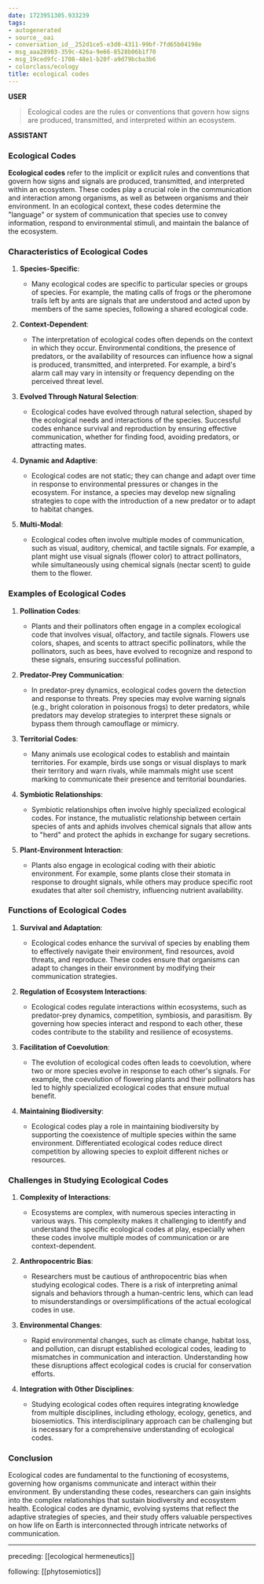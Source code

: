 ```yaml
---
date: 1723951305.933239
tags:
- autogenerated
- source__oai
- conversation_id__252d1ce5-e3d0-4311-99bf-7fd65b04198e
- msg_aaa28903-359c-426a-9e66-8528b06b1f70
- msg_19ced9fc-1708-48e1-b20f-a9d79bcba3b6
- colorclass/ecology
title: ecological codes
---
```


**USER**

> Ecological codes are the rules or conventions that govern how signs are produced, transmitted, and interpreted within an ecosystem.


**ASSISTANT**

### Ecological Codes

**Ecological codes** refer to the implicit or explicit rules and conventions that govern how signs and signals are produced, transmitted, and interpreted within an ecosystem. These codes play a crucial role in the communication and interaction among organisms, as well as between organisms and their environment. In an ecological context, these codes determine the "language" or system of communication that species use to convey information, respond to environmental stimuli, and maintain the balance of the ecosystem.

### Characteristics of Ecological Codes

1. **Species-Specific**:
   - Many ecological codes are specific to particular species or groups of species. For example, the mating calls of frogs or the pheromone trails left by ants are signals that are understood and acted upon by members of the same species, following a shared ecological code.

2. **Context-Dependent**:
   - The interpretation of ecological codes often depends on the context in which they occur. Environmental conditions, the presence of predators, or the availability of resources can influence how a signal is produced, transmitted, and interpreted. For example, a bird's alarm call may vary in intensity or frequency depending on the perceived threat level.

3. **Evolved Through Natural Selection**:
   - Ecological codes have evolved through natural selection, shaped by the ecological needs and interactions of the species. Successful codes enhance survival and reproduction by ensuring effective communication, whether for finding food, avoiding predators, or attracting mates.

4. **Dynamic and Adaptive**:
   - Ecological codes are not static; they can change and adapt over time in response to environmental pressures or changes in the ecosystem. For instance, a species may develop new signaling strategies to cope with the introduction of a new predator or to adapt to habitat changes.

5. **Multi-Modal**:
   - Ecological codes often involve multiple modes of communication, such as visual, auditory, chemical, and tactile signals. For example, a plant might use visual signals (flower color) to attract pollinators, while simultaneously using chemical signals (nectar scent) to guide them to the flower.

### Examples of Ecological Codes

1. **Pollination Codes**:
   - Plants and their pollinators often engage in a complex ecological code that involves visual, olfactory, and tactile signals. Flowers use colors, shapes, and scents to attract specific pollinators, while the pollinators, such as bees, have evolved to recognize and respond to these signals, ensuring successful pollination.

2. **Predator-Prey Communication**:
   - In predator-prey dynamics, ecological codes govern the detection and response to threats. Prey species may evolve warning signals (e.g., bright coloration in poisonous frogs) to deter predators, while predators may develop strategies to interpret these signals or bypass them through camouflage or mimicry.

3. **Territorial Codes**:
   - Many animals use ecological codes to establish and maintain territories. For example, birds use songs or visual displays to mark their territory and warn rivals, while mammals might use scent marking to communicate their presence and territorial boundaries.

4. **Symbiotic Relationships**:
   - Symbiotic relationships often involve highly specialized ecological codes. For instance, the mutualistic relationship between certain species of ants and aphids involves chemical signals that allow ants to "herd" and protect the aphids in exchange for sugary secretions.

5. **Plant-Environment Interaction**:
   - Plants also engage in ecological coding with their abiotic environment. For example, some plants close their stomata in response to drought signals, while others may produce specific root exudates that alter soil chemistry, influencing nutrient availability.

### Functions of Ecological Codes

1. **Survival and Adaptation**:
   - Ecological codes enhance the survival of species by enabling them to effectively navigate their environment, find resources, avoid threats, and reproduce. These codes ensure that organisms can adapt to changes in their environment by modifying their communication strategies.

2. **Regulation of Ecosystem Interactions**:
   - Ecological codes regulate interactions within ecosystems, such as predator-prey dynamics, competition, symbiosis, and parasitism. By governing how species interact and respond to each other, these codes contribute to the stability and resilience of ecosystems.

3. **Facilitation of Coevolution**:
   - The evolution of ecological codes often leads to coevolution, where two or more species evolve in response to each other's signals. For example, the coevolution of flowering plants and their pollinators has led to highly specialized ecological codes that ensure mutual benefit.

4. **Maintaining Biodiversity**:
   - Ecological codes play a role in maintaining biodiversity by supporting the coexistence of multiple species within the same environment. Differentiated ecological codes reduce direct competition by allowing species to exploit different niches or resources.

### Challenges in Studying Ecological Codes

1. **Complexity of Interactions**:
   - Ecosystems are complex, with numerous species interacting in various ways. This complexity makes it challenging to identify and understand the specific ecological codes at play, especially when these codes involve multiple modes of communication or are context-dependent.

2. **Anthropocentric Bias**:
   - Researchers must be cautious of anthropocentric bias when studying ecological codes. There is a risk of interpreting animal signals and behaviors through a human-centric lens, which can lead to misunderstandings or oversimplifications of the actual ecological codes in use.

3. **Environmental Changes**:
   - Rapid environmental changes, such as climate change, habitat loss, and pollution, can disrupt established ecological codes, leading to mismatches in communication and interaction. Understanding how these disruptions affect ecological codes is crucial for conservation efforts.

4. **Integration with Other Disciplines**:
   - Studying ecological codes often requires integrating knowledge from multiple disciplines, including ethology, ecology, genetics, and biosemiotics. This interdisciplinary approach can be challenging but is necessary for a comprehensive understanding of ecological codes.

### Conclusion

Ecological codes are fundamental to the functioning of ecosystems, governing how organisms communicate and interact within their environment. By understanding these codes, researchers can gain insights into the complex relationships that sustain biodiversity and ecosystem health. Ecological codes are dynamic, evolving systems that reflect the adaptive strategies of species, and their study offers valuable perspectives on how life on Earth is interconnected through intricate networks of communication.


---

preceding: [[ecological hermeneutics]]  


following: [[phytosemiotics]]